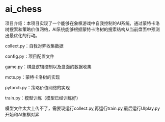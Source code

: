 # ai_chess

项目介绍：本项目实现了一个能够在象棋游戏中自我控制的AI系统，通过蒙特卡洛树搜索和策略价值网络，AI系统能够根据蒙特卡洛树的搜索结构从当前盘面中预测出最优化的行动。

collect.py：自我对弈收集数据

config.py：项目配置文件

game.py：棋盘逻辑控制以及盘面的数据收集

mcts.py：蒙特卡洛树的实现

pytorch.py：策略价值网络的实现

train.py：模型训练（模型已经训练好）

模型文件太大上传不了，需要现运行collect.py,再运行train.py,最后运行UIplay.py开始和AI象棋对弈



